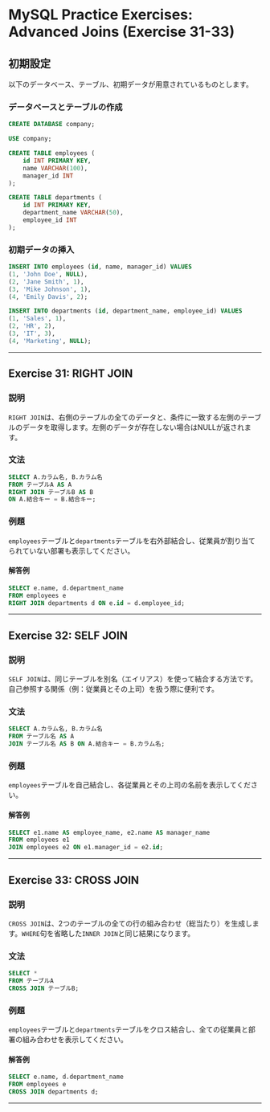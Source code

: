 # MySQL Practice Exercises: Advanced Joins (Exercise 31-33)

## 初期設定

以下のデータベース、テーブル、初期データが用意されているものとします。

### データベースとテーブルの作成

```sql
CREATE DATABASE company;

USE company;

CREATE TABLE employees (
    id INT PRIMARY KEY,
    name VARCHAR(100),
    manager_id INT
);

CREATE TABLE departments (
    id INT PRIMARY KEY,
    department_name VARCHAR(50),
    employee_id INT
);
```

### 初期データの挿入

```sql
INSERT INTO employees (id, name, manager_id) VALUES
(1, 'John Doe', NULL),
(2, 'Jane Smith', 1),
(3, 'Mike Johnson', 1),
(4, 'Emily Davis', 2);

INSERT INTO departments (id, department_name, employee_id) VALUES
(1, 'Sales', 1),
(2, 'HR', 2),
(3, 'IT', 3),
(4, 'Marketing', NULL);
```

---

## Exercise 31: RIGHT JOIN

### 説明

`RIGHT JOIN`は、右側のテーブルの全てのデータと、条件に一致する左側のテーブルのデータを取得します。左側のデータが存在しない場合はNULLが返されます。

### 文法

```sql
SELECT A.カラム名, B.カラム名
FROM テーブルA AS A
RIGHT JOIN テーブルB AS B
ON A.結合キー = B.結合キー;
```

### 例題

`employees`テーブルと`departments`テーブルを右外部結合し、従業員が割り当てられていない部署も表示してください。

#### 解答例

```sql
SELECT e.name, d.department_name
FROM employees e
RIGHT JOIN departments d ON e.id = d.employee_id;
```

---

## Exercise 32: SELF JOIN

### 説明

`SELF JOIN`は、同じテーブルを別名（エイリアス）を使って結合する方法です。自己参照する関係（例：従業員とその上司）を扱う際に便利です。

### 文法

```sql
SELECT A.カラム名, B.カラム名
FROM テーブル名 AS A
JOIN テーブル名 AS B ON A.結合キー = B.カラム名;
```

### 例題

`employees`テーブルを自己結合し、各従業員とその上司の名前を表示してください。

#### 解答例

```sql
SELECT e1.name AS employee_name, e2.name AS manager_name
FROM employees e1
JOIN employees e2 ON e1.manager_id = e2.id;
```

---

## Exercise 33: CROSS JOIN

### 説明

`CROSS JOIN`は、2つのテーブルの全ての行の組み合わせ（総当たり）を生成します。`WHERE`句を省略した`INNER JOIN`と同じ結果になります。

### 文法

```sql
SELECT *
FROM テーブルA
CROSS JOIN テーブルB;
```

### 例題

`employees`テーブルと`departments`テーブルをクロス結合し、全ての従業員と部署の組み合わせを表示してください。

#### 解答例

```sql
SELECT e.name, d.department_name
FROM employees e
CROSS JOIN departments d;
```

---